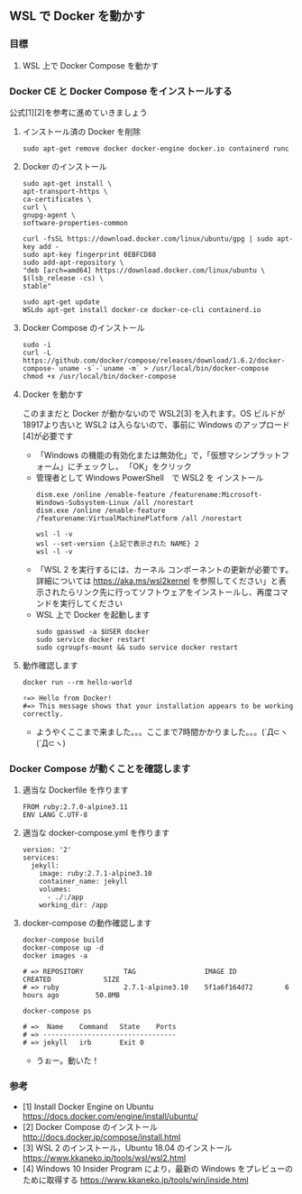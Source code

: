 ## WSL で Docker を動かす

### 目標
1. WSL 上で Docker Compose を動かす

### Docker CE と Docker Compose をインストールする
公式[1][2]を参考に進めていきましょう

1. インストール済の Docker を削除
    ````
    sudo apt-get remove docker docker-engine docker.io containerd runc
    ````
2. Docker のインストール
    ````
    sudo apt-get install \
    apt-transport-https \
    ca-certificates \
    curl \
    gnupg-agent \
    software-properties-common
    
    curl -fsSL https://download.docker.com/linux/ubuntu/gpg | sudo apt-key add -
    sudo apt-key fingerprint 0EBFCD88
    sudo add-apt-repository \
    "deb [arch=amd64] https://download.docker.com/linux/ubuntu \
    $(lsb_release -cs) \
    stable"

    sudo apt-get update
   WSLdo apt-get install docker-ce docker-ce-cli containerd.io
    ````
3. Docker Compose のインストール
    ````
    sudo -i
    curl -L https://github.com/docker/compose/releases/download/1.6.2/docker-compose-`uname -s`-`uname -m` > /usr/local/bin/docker-compose
    chmod +x /usr/local/bin/docker-compose
    ````
4. Docker を動かす

    このままだと Docker が動かないので WSL2[3] を入れます。OS ビルドが 18917より古いと WSL2 は入らないので、事前に Windows のアップロード[4]が必要です
    - 「Windows の機能の有効化または無効化」で，「仮想マシンプラットフォーム」にチェックし， 「OK」をクリック
    - 管理者として Windows PowerShell　で WSL2 を インストール
        ```
        dism.exe /online /enable-feature /featurename:Microsoft-Windows-Subsystem-Linux /all /norestart
        dism.exe /online /enable-feature /featurename:VirtualMachinePlatform /all /norestart

        wsl -l -v
        wsl --set-version {上記で表示された NAME} 2
        wsl -l -v
        ```
    - 「WSL 2 を実行するには、カーネル コンポーネントの更新が必要です。詳細については https://aka.ms/wsl2kernel を参照してください」と表示されたらリンク先に行ってソフトウェアをインストールし、再度コマンドを実行してください
    - WSL 上で Docker を起動します
        ````
        sudo gpasswd -a $USER docker
        sudo service docker restart
        sudo cgroupfs-mount && sudo service docker restart
        ````
5. 動作確認します
    ````
    docker run --rm hello-world

    ♯=> Hello from Docker!
    #=> This message shows that your installation appears to be working correctly.
    ````
    - ようやくここまで来ました。。。ここまで7時間かかりました。。。(´Д⊂ヽ(´Д⊂ヽ)

### Docker Compose が動くことを確認します
1. 適当な Dockerfile を作ります
    ```
    FROM ruby:2.7.0-alpine3.11
    ENV LANG C.UTF-8
    ```
2. 適当な docker-compose.yml を作ります
    ````
    version: '2'
    services:
      jekyll:
        image: ruby:2.7.1-alpine3.10
        container_name: jekyll
        volumes:
          - ./:/app
        working_dir: /app
    ````
3. docker-compose の動作確認します
    ````
    docker-compose build
    docker-compose up -d
    docker images -a

    # => REPOSITORY          TAG                 IMAGE ID            CREATED             SIZE
    # => ruby                2.7.1-alpine3.10    5f1a6f164d72        6 hours ago         50.8MB

    docker-compose ps

    # =>  Name    Command   State    Ports
    # => ---------------------------------
    # => jekyll   irb       Exit 0
    ````
    - うぉー。動いた！

### 参考
- [1] Install Docker Engine on Ubuntu https://docs.docker.com/engine/install/ubuntu/
- [2] Docker Compose のインストール http://docs.docker.jp/compose/install.html
- [3] WSL 2 のインストール，Ubuntu 18.04 のインストール https://www.kkaneko.jp/tools/wsl/wsl2.html
- [4] Windows 10 Insider Program により，最新の Windows をプレビューのために取得する https://www.kkaneko.jp/tools/win/inside.html